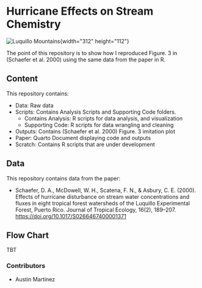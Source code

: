 # Hurricane Effects on Stream Chemistry

![Luquillo Mountains](https://i0.wp.com/tours4lesspr.com/wp-content/uploads/2019/08/slider-large-biobay-04-1.jpg?fit=1200%2C800&ssl=1){width="312" height="112"}

The point of this repository is to show how I reproduced Figure. 3 in (Schaefer et al. 2000) using the same data from the paper in R.

## Content

This repository contains:

-   Data: Raw data
-   Scripts: Contains Analysis Scripts and Supporting Code folders.
    -   Contains Analysis: R scripts for data analysis, and visualization
    -   Supporting Code: R scripts for data wrangling and cleaning
-   Outputs: Contains (Schaefer et al. 2000) Figure. 3 imitation plot
-   Paper: Quarto Document displaying code and outputs
-   Scratch: Contains R scripts that are under development

## Data

This repository contains data from the paper:

-   Schaefer, D. A., McDowell, W. H., Scatena, F. N., & Asbury, C. E. (2000). Effects of hurricane disturbance on stream water concentrations and fluxes in eight tropical forest watersheds of the Luquillo Experimental Forest, Puerto Rico. Journal of Tropical Ecology, 16(2), 189–207. <https://doi.org/10.1017/S0266467400001371>

## Flow Chart

TBT

### Contributors

-   Austin Martinez
